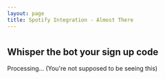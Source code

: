 ```yaml
---
layout: page
title: Spotify Integration - Almost There
---
```


<h1></h1>
<h2>Whisper the bot your sign up code</h2>

<script>
// yea yea...

function parse_query_string(query) {
  var vars = query.split("&");
  var query_string = {};
  for (var i = 0; i < vars.length; i++) {
    var pair = vars[i].split("=");
    var key = decodeURIComponent(pair[0]);
    var value = decodeURIComponent(pair[1]);
    // If first entry with this name
    if (typeof query_string[key] === "undefined") {
      query_string[key] = decodeURIComponent(value);
      // If second entry with this name
    } else if (typeof query_string[key] === "string") {
      var arr = [query_string[key], decodeURIComponent(value)];
      query_string[key] = arr;
      // If third or later entry with this name
    } else {
      query_string[key].push(decodeURIComponent(value));
    }
  }
  return query_string;
}


window.addEventListener('load', function() {
    var query = window.location.search.substring(1);
    var qs = parse_query_string(query);
    var res = document.getElementById('spotify-code');
    res.textContent = '';

    var p;
    
    if (qs.state !== localStorage.getItem('spotify_state')) {

        p = document.createElement('p');
        p.className = 'error';
        p.textContent = 'Failed security verification.';
        res.appendChild(p);

        p = document.createElement('p');
        p.textContent = 'It looks like you didn\'t get here through the sign up page (it\'s possible you refreshed, used a different browser or clicked on a malicious link), please start over.';

    } else if (qs.error) {

        p = document.createElement('p');
        p.className = 'error';
        p.textContent = 'Spotify Error: ' + qs.error;

    } else {

        p = document.createElement('p');
        p.textContent = 'To complete the sign up whisper OreoxylBot on Twitch the following code in the next few minutes. Do not share this code with anyone else.';
        res.appendChild(p);

        p = document.createElement('p');
        p.textContent = "It can't whisper back due to current Twitch limits so it will answer in your own channel's chat.";
        res.appendChild(p);

        p = document.createElement('p');
        p.textContent = 'Click on the code to automatically copy it:';
        res.appendChild(p);

        p = document.createElement('textarea');
        p.setAttribute('readonly', '');
        p.setAttribute('spellcheck', 'false');
        p.textContent = 'spotify-signup ' + qs.code;
        p.onclick = function() {
          this.select();
          document.execCommand('copy');
          console.log('copied');
        };

        localStorage.setItem('spotify_state', null);
    }

    res.appendChild(p);
});

</script>


<div id="spotify-code">Processing... (You're not supposed to be seeing this)</div>
